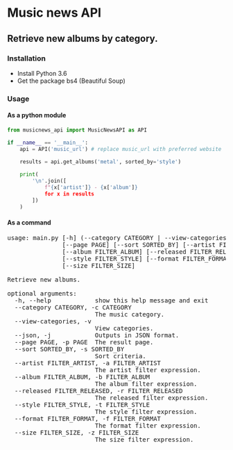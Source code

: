 # Music news API

## Retrieve new albums by category.

### Installation
- Install Python 3.6
- Get the package bs4 (Beautiful Soup)

### Usage

#### As a python module
``` python
from musicnews_api import MusicNewsAPI as API

if __name__ == '__main__':
    api = API('music_url') # replace music_url with preferred website

    results = api.get_albums('metal', sorted_by='style')
    
    print(
        '\n'.join([
            f"{x['artist']} - {x['album']}
            for x in results
        ])
    )
```

#### As a command
<pre>
usage: main.py [-h] (--category CATEGORY | --view-categories) [--json]
               [--page PAGE] [--sort SORTED_BY] [--artist FILTER_ARTIST]
               [--album FILTER_ALBUM] [--released FILTER_RELEASED]
               [--style FILTER_STYLE] [--format FILTER_FORMAT]
               [--size FILTER_SIZE]

Retrieve new albums.

optional arguments:
  -h, --help            show this help message and exit
  --category CATEGORY, -c CATEGORY
                        The music category.
  --view-categories, -v
                        View categories.
  --json, -j            Outputs in JSON format.
  --page PAGE, -p PAGE  The result page.
  --sort SORTED_BY, -s SORTED_BY
                        Sort criteria.
  --artist FILTER_ARTIST, -a FILTER_ARTIST
                        The artist filter expression.
  --album FILTER_ALBUM, -b FILTER_ALBUM
                        The album filter expression.
  --released FILTER_RELEASED, -r FILTER_RELEASED
                        The released filter expression.
  --style FILTER_STYLE, -t FILTER_STYLE
                        The style filter expression.
  --format FILTER_FORMAT, -f FILTER_FORMAT
                        The format filter expression.
  --size FILTER_SIZE, -z FILTER_SIZE
                        The size filter expression.

</pre>
